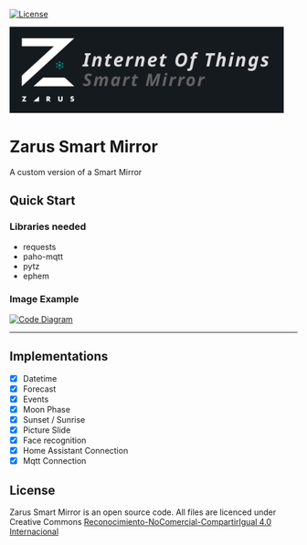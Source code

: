[![License](https://img.shields.io/badge/license-CC%20BY--NC--SA%204.0-green)](https://creativecommons.org/licenses/by-nc-sa/4.0/deed.es)

<img  width="480" src="media/iot_banner_smartmirror.png">

# Zarus Smart Mirror
A custom version of a Smart Mirror

## Quick Start
### Libraries needed

* requests
* paho-mqtt
* pytz
* ephem

### Image Example

[<img src="media/NetworkControllerDiagram.jpg" alt="Code Diagram">](media/NetworkControllerDiagram.jpg)

----

## Implementations
- [x] Datetime
- [x] Forecast
- [x] Events
- [x] Moon Phase
- [x] Sunset / Sunrise
- [x] Picture Slide
- [x] Face recognition
- [x] Home Assistant Connection
- [x] Mqtt Connection

## License
Zarus Smart Mirror is an open source code. All files are licenced under Creative Commons [Reconocimiento-NoComercial-CompartirIgual 4.0 Internacional](https://creativecommons.org/licenses/by-nc-sa/4.0/deed.es)